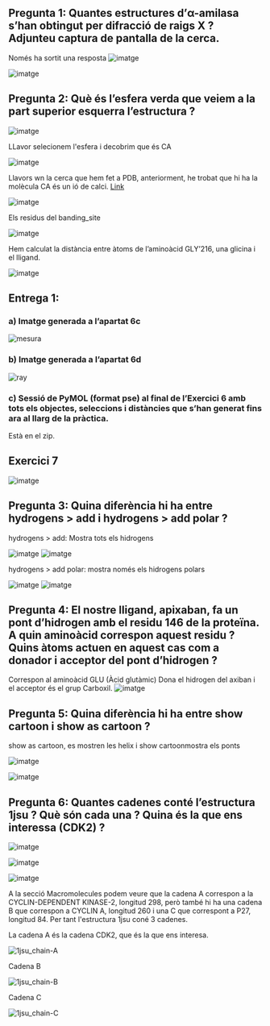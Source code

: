 ## Pregunta 1: Quantes estructures d’α-amilasa s’han obtingut per difracció de raigs X ? Adjunteu captura de pantalla de la cerca.

Només ha sortit una resposta
![imatge](https://github.com/mmonpeat/Python/assets/115364869/f62b8e95-f093-4632-a964-8aa36f672308)

![imatge](https://github.com/mmonpeat/Python/assets/115364869/a944b5c2-2b45-433d-8d6e-e1b3e57d8f86)

## Pregunta 2: Què és l’esfera verda que veiem a la part superior esquerra l’estructura ?

![imatge](https://github.com/mmonpeat/Python/assets/115364869/e75f928a-6929-405b-ac1b-c3003a518c73)

LLavor selecionem l'esfera i decobrim que és CA

![imatge](https://github.com/mmonpeat/Python/assets/115364869/60547287-63a6-44b5-858a-da03eef5b124)

Llavors wn la cerca que hem fet a PDB, anteriorment, he trobat que hi ha la molècula CA és un ió de calci. [Link](https://www.rcsb.org/structure/2P16)

![imatge](https://github.com/mmonpeat/Python/assets/115364869/73a9973b-8e21-4bf7-bc8c-afef869f513a)

Els residus del banding_site

![imatge](https://github.com/mmonpeat/Python/assets/115364869/6e4b5eff-a4e3-4ae3-b65c-8f480ea3c4a5)

Hem calculat la distància entre àtoms de l’aminoàcid GLY’216, una glicina i el
lligand.

![imatge](https://github.com/mmonpeat/Python/assets/115364869/4083c4d5-acc0-42b9-a359-1a7fa261cb46)

## Entrega 1:
### a) Imatge generada a l’apartat 6c

![mesura](https://github.com/mmonpeat/Python/assets/115364869/0d268070-97be-48ca-9b2b-af461ca0c962)

### b) Imatge generada a l’apartat 6d

![ray](https://github.com/mmonpeat/Python/assets/115364869/c4c04197-212f-45cc-8ab7-e38c1d59ed16)

### c) Sessió de PyMOL (format pse) al final de l’Exercici 6 amb tots els objectes, seleccions i distàncies que s’han generat fins ara al llarg de la pràctica.

Està en el zip.


## Exercici 7

![imatge](https://github.com/mmonpeat/Python/assets/115364869/df55104c-269f-45d2-8733-dc34cd14c866)

## Pregunta 3: Quina diferència hi ha entre hydrogens > add i hydrogens > add polar ?

hydrogens > add: Mostra tots els hidrogens

![imatge](https://github.com/mmonpeat/Python/assets/115364869/41552121-e348-4483-9069-53d0a6436088)
![imatge](https://github.com/mmonpeat/Python/assets/115364869/44fb8880-40e3-4a13-b75f-d36814bf2e0e)


hydrogens > add polar: mostra només els hidrogens polars

![imatge](https://github.com/mmonpeat/Python/assets/115364869/5e4069ee-3f06-42d2-92bc-108fce1a170a)
![imatge](https://github.com/mmonpeat/Python/assets/115364869/584d3cbf-8da1-4006-be1e-84ee01365ac1)


## Pregunta 4: El nostre lligand, apixaban, fa un pont d’hidrogen amb el residu 146 de la proteïna. A quin aminoàcid correspon aquest residu ? Quins àtoms actuen en aquest cas com a donador i acceptor del pont d’hidrogen ?

Correspon al aminoàcid GLU (Àcid glutàmic) Dona el hidrogen del axiban i el acceptor és el grup Carboxil.
![imatge](https://github.com/mmonpeat/Python/assets/115364869/b6af9916-b986-4334-975d-1499240f4e43)

## Pregunta 5: Quina diferència hi ha entre show cartoon i show as cartoon ?

show as cartoon, es mostren les helix i  show cartoonmostra els ponts

![imatge](https://github.com/mmonpeat/Python/assets/115364869/75b48a69-eaa9-490b-a9b5-ea8eeea11a6e)

![imatge](https://github.com/mmonpeat/Python/assets/115364869/c2678a4b-bf0b-4285-84fe-cf966f56f971)

## Pregunta 6: Quantes cadenes conté l’estructura 1jsu ? Què són cada una ? Quina és la que ens interessa (CDK2) ?

![imatge](https://github.com/mmonpeat/Python/assets/115364869/9e3ee1bc-dc86-4ff9-a7f5-c5148de669bc)

![imatge](https://github.com/mmonpeat/Python/assets/115364869/5af20461-0359-4f72-a561-6b00f74996b2)

![imatge](https://github.com/mmonpeat/Python/assets/115364869/7c946127-6396-4d60-8042-c6c903701934)


A la secció Macromolecules podem veure que la cadena A correspon a la CYCLIN-DEPENDENT KINASE-2, longitud 298, però també hi ha una cadena B que correspon a CYCLIN A, longitud 260 i una C que correspont a P27, longitud 84. Per tant l'estructura 1jsu coné 3 cadenes.

La cadena A és la cadena CDK2, que és la que ens interesa.

![1jsu_chain-A](https://github.com/mmonpeat/Python/assets/115364869/0cae0095-d727-468d-9fa7-af05f1acca5b)

Cadena B

![1jsu_chain-B](https://github.com/mmonpeat/Python/assets/115364869/d5a723db-6ab2-4416-a4be-d580186f5a20)

Cadena C

![1jsu_chain-C](https://github.com/mmonpeat/Python/assets/115364869/35a5894e-5ff4-4440-82bf-ec575c8f3b84)
